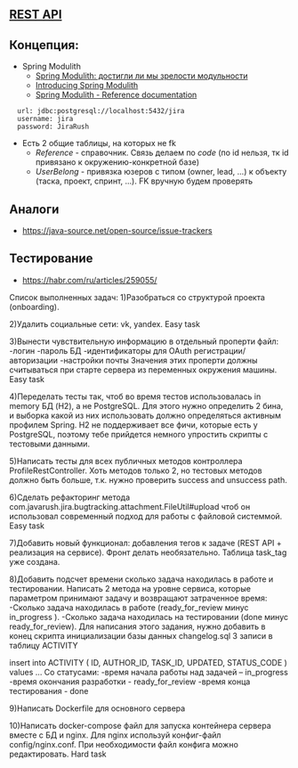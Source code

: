## [REST API](http://localhost:8080/doc)

## Концепция:

- Spring Modulith
    - [Spring Modulith: достигли ли мы зрелости модульности](https://habr.com/ru/post/701984/)
    - [Introducing Spring Modulith](https://spring.io/blog/2022/10/21/introducing-spring-modulith)
    - [Spring Modulith - Reference documentation](https://docs.spring.io/spring-modulith/docs/current-SNAPSHOT/reference/html/)

```
  url: jdbc:postgresql://localhost:5432/jira
  username: jira
  password: JiraRush
```

- Есть 2 общие таблицы, на которых не fk
    - _Reference_ - справочник. Связь делаем по _code_ (по id нельзя, тк id привязано к окружению-конкретной базе)
    - _UserBelong_ - привязка юзеров с типом (owner, lead, ...) к объекту (таска, проект, спринт, ...). FK вручную будем
      проверять

## Аналоги

- https://java-source.net/open-source/issue-trackers

## Тестирование

- https://habr.com/ru/articles/259055/

Список выполненных задач:
1)Разобраться со структурой проекта (onboarding).

2)Удалить социальные сети: vk, yandex. Easy task

3)Вынести чувствительную информацию в отдельный проперти файл:
    -логин
    -пароль БД
    -идентификаторы для OAuth регистрации/авторизации
    -настройки почты
Значения этих проперти должны считываться при старте сервера из переменных окружения машины. Easy task

4)Переделать тесты так, чтоб во время тестов использовалась in memory БД (H2), а не PostgreSQL. Для этого нужно определить 2 бина, и выборка какой из них использовать должно определяться активным профилем Spring. H2 не поддерживает все фичи, которые есть у PostgreSQL, поэтому тебе прийдется немного упростить скрипты с тестовыми данными.

5)Написать тесты для всех публичных методов контроллера ProfileRestController. Хоть методов только 2, но тестовых методов должно быть больше, т.к. нужно проверить success and unsuccess path.

6)Сделать рефакторинг метода com.javarush.jira.bugtracking.attachment.FileUtil#upload чтоб он использовал современный подход для работы с файловой системмой. Easy task

7)Добавить новый функционал: добавления тегов к задаче (REST API + реализация на сервисе). Фронт делать необязательно. Таблица task_tag уже создана.

8)Добавить подсчет времени сколько задача находилась в работе и тестировании. Написать 2 метода на уровне сервиса, которые параметром принимают задачу и возвращают затраченное время:
    -Сколько задача находилась в работе (ready_for_review минус in_progress ).
    -Сколько задача находилась на тестировании (done минус ready_for_review).
Для написания этого задания, нужно добавить в конец скрипта инициализации базы данных changelog.sql 3 записи в таблицу ACTIVITY

insert into ACTIVITY ( ID, AUTHOR_ID, TASK_ID, UPDATED, STATUS_CODE ) values ...
    Со статусами:
        -время начала работы над задачей – in_progress
        -время окончания разработки - ready_for_review
        -время конца тестирования - done
        
9)Написать Dockerfile для основного сервера

10)Написать docker-compose файл для запуска контейнера сервера вместе с БД и nginx. Для nginx используй конфиг-файл config/nginx.conf. При необходимости файл конфига можно редактировать. Hard task

